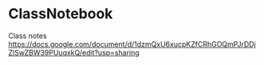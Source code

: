 # ClassNotebook
Class notes
https://docs.google.com/document/d/1dzmQxU6xucpKZfCRhGOQmPJrDDjZlSwZBW39PUuqxkQ/edit?usp=sharing
